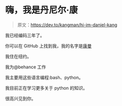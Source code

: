 # 嗨，我是丹尼尔·康

> 原文：<https://dev.to/kangman/hi-im-daniel-kang>

我已经编码三年了。

你可以在 GitHub 上找到我，我的名字是[康曼](https://github.com/kangman)

我住在纽约。

我为@behance 工作

我主要用这些语言编程:bash、python。

我目前正在学习更多关于 python 的知识。

很高兴见到你。
